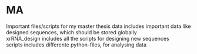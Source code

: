 # MA
Important files/scripts for my master thesis
data includes important data like designed sequences, which should be stored globally <br>
xrRNA_design includes all the scripts for designing new sequences <br> 
scripts includes differente python-files, for analysing data <br>
